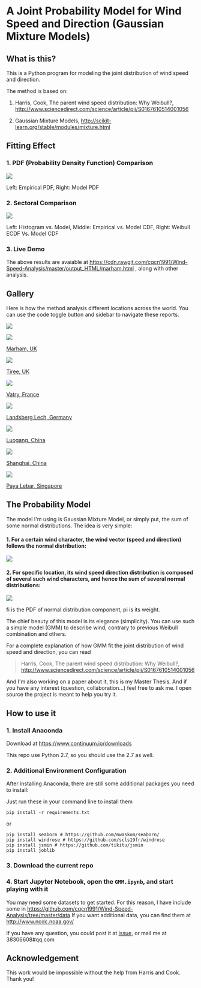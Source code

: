 # A Joint Probability Model for Wind Speed and Direction (Gaussian Mixture Models)

## What is this?

This is a Python program for modeling the joint distribution of wind speed and direction.

The method is based on:

1. Harris, Cook, The parent wind speed distribution: Why Weibull?, http://www.sciencedirect.com/science/article/pii/S0167610514001056

2. Gaussian Mixture Models, http://scikit-learn.org/stable/modules/mixture.html

## Fitting Effect

### 1. PDF (Probability Density Function) Comparison

![](./docs/gallery/marham.png)

Left: Empirical PDF, Right: Model PDF

### 2. Sectoral Comparison

![](./docs/sectoral_comparison.png)

Left: Histogram vs. Model, Middle: Empirical vs. Model CDF, Right: Weibull ECDF Vs. Model CDF

### 3. Live Demo

The above results are avaiable at
https://cdn.rawgit.com/cqcn1991/Wind-Speed-Analysis/master/output_HTML/marham.html
, along with other analysis.

## Gallery

Here is how the method analysis different locations across the world.
You can use the code toggle button and sidebar to navigate these reports.

![](./docs/gallery/navigate_tip.gif)

![](./docs/gallery/marham.png)

[Marham, UK](https://cdn.rawgit.com/cqcn1991/Wind-Speed-Analysis/master/output_HTML/marham.html)

![](./docs/gallery/tiree.png)

[Tiree, UK](https://cdn.rawgit.com/cqcn1991/Wind-Speed-Analysis/master/output_HTML/tiree.html)

![](./docs/gallery/vatry.png)

[Vatry, France](https://cdn.rawgit.com/cqcn1991/Wind-Speed-Analysis/master/output_HTML/vatry.html)

![](./docs/gallery/landsberg_lech.png)

[Landsberg Lech, Germany](https://cdn.rawgit.com/cqcn1991/Wind-Speed-Analysis/master/output_HTML/landsberg_lech.html)

![](./docs/gallery/luogang.png)

[Luogang, China](https://cdn.rawgit.com/cqcn1991/Wind-Speed-Analysis/master/output_HTML/luogang.html)

![](./docs/gallery/shanghai_hongqiao.png)

[Shanghai, China](https://cdn.rawgit.com/cqcn1991/Wind-Speed-Analysis/master/output_HTML/hongqiao_intl.html)

![](./docs/gallery/paya_lebar.png)

[Paya Lebar, Singapore](https://cdn.rawgit.com/cqcn1991/Wind-Speed-Analysis/master/output_HTML/paya_lebar.html)

## The Probability Model

The model I'm using is Gaussian Mixture Model, or simply put, the sum of some normal distributions. The idea is very simple:

#### 1. For a certain wind character, the wind vector (speed and direction) follows the normal distribution:

![](./docs/normal_distribution.png)

#### 2. For specific location, its wind speed direction distribution is composed of several such wind characters, and hence the sum of several normal distributions:

![](./docs/combination.png)

fi is the PDF of normal distribution component, pi is its weight.

The chief beauty of this model is its elegance (simplicity). You can use such a simple model (GMM) to describe wind, contrary to previous Weibull combination and others. 

For a complete explanation of how GMM fit the joint distribution of wind speed and direction, you can read 

> Harris, Cook, The parent wind speed distribution: Why Weibull?, http://www.sciencedirect.com/science/article/pii/S0167610514001056

And I'm also working on a paper about it, this is my Master Thesis. And if you have any interest (question, collaboration...) feel free to ask me. I open source the project is meant to help you try it.


## How to use it

### 1. Install Anaconda

Download at
https://www.continuum.io/downloads

This repo use Python 2.7, so you should use the 2.7 as well.

### 2. Additional Environment Configuration

After installing Anaconda, there are still some additional packages you need to install:

Just run these in your command line to install them

    pip install -r requirements.txt

or

    pip install seaborn # https://github.com/mwaskom/seaborn/
    pip install windrose # https://github.com/scls19fr/windrose
    pip install jsmin # https://github.com/tikitu/jsmin
    pip install joblib



### 3. Download the current repo

### 4. Start Jupyter Notebook, open the `GMM.ipynb`, and start playing with it

You may need some datasets to get started. For this reason,  I have include some in
https://github.com/cqcn1991/Wind-Speed-Analysis/tree/master/data
If you want additional data, you can find them at http://www.ncdc.noaa.gov/

If you have any question, you could post it at [issue](https://github.com/cqcn1991/Wind-Speed-Analysis/issues), or mail me at 38306608#qq.com

## Acknowledgement

This work would be impossible without the help from Harris and Cook. Thank you!